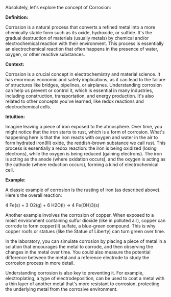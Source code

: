 
Absolutely, let's explore the concept of Corrosion:

**Definition:**

Corrosion is a natural process that converts a refined metal into a more chemically stable form such as its oxide, hydroxide, or sulfide. It's the gradual destruction of materials (usually metals) by chemical and/or electrochemical reaction with their environment. This process is essentially an electrochemical reaction that often happens in the presence of water, oxygen, or other reactive substances.

**Context:**

Corrosion is a crucial concept in electrochemistry and material science. It has enormous economic and safety implications, as it can lead to the failure of structures like bridges, pipelines, or airplanes. Understanding corrosion can help us prevent or control it, which is essential in many industries, including construction, transportation, and energy production. It's also related to other concepts you've learned, like redox reactions and electrochemical cells.

**Intuition:**

Imagine leaving a piece of iron exposed to the atmosphere. Over time, you might notice that the iron starts to rust, which is a form of corrosion. What's happening here is that the iron reacts with oxygen and water in the air to form hydrated iron(III) oxide, the reddish-brown substance we call rust. This process is essentially a redox reaction: the iron is being oxidized (losing electrons), while the oxygen is being reduced (gaining electrons). The iron is acting as the anode (where oxidation occurs), and the oxygen is acting as the cathode (where reduction occurs), forming a kind of electrochemical cell.

**Example:**

A classic example of corrosion is the rusting of iron (as described above). Here's the overall reaction:

4 Fe(s) + 3 O2(g) + 6 H2O(l) → 4 Fe(OH)3(s)

Another example involves the corrosion of copper. When exposed to a moist environment containing sulfur dioxide (like in polluted air), copper can corrode to form copper(II) sulfate, a blue-green compound. This is why copper roofs or statues (like the Statue of Liberty) can turn green over time. 

In the laboratory, you can simulate corrosion by placing a piece of metal in a solution that encourages the metal to corrode, and then observing the changes in the metal over time. You could also measure the potential difference between the metal and a reference electrode to study the corrosion process in more detail. 

Understanding corrosion is also key to preventing it. For example, electroplating, a type of electrodeposition, can be used to coat a metal with a thin layer of another metal that's more resistant to corrosion, protecting the underlying metal from the corrosive environment.
